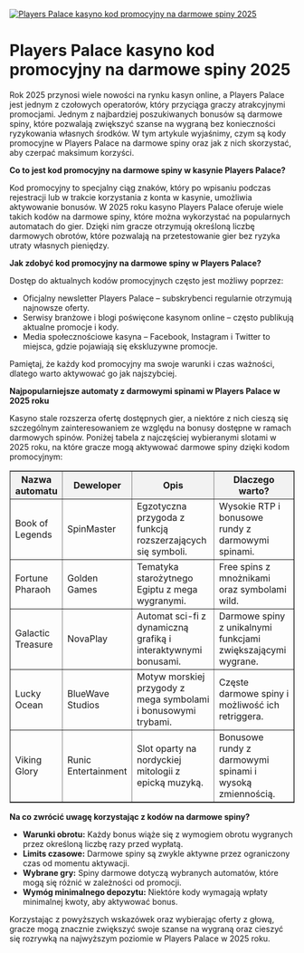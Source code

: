 [![Players Palace kasyno kod promocyjny na darmowe spiny 2025](https://123-caf.pages.dev/gitsignup.png)](https://vrmoo.ru/Bt82HjjY)

<h1>Players Palace kasyno kod promocyjny na darmowe spiny 2025</h1> <p>Rok 2025 przynosi wiele nowości na rynku kasyn online, a Players Palace jest jednym z czołowych operatorów, który przyciąga graczy atrakcyjnymi promocjami. Jednym z najbardziej poszukiwanych bonusów są darmowe spiny, które pozwalają zwiększyć szanse na wygraną bez konieczności ryzykowania własnych środków. W tym artykule wyjaśnimy, czym są kody promocyjne w Players Palace na darmowe spiny oraz jak z nich skorzystać, aby czerpać maksimum korzyści.</p> <p><strong>Co to jest kod promocyjny na darmowe spiny w kasynie Players Palace?</strong></p> <p>Kod promocyjny to specjalny ciąg znaków, który po wpisaniu podczas rejestracji lub w trakcie korzystania z konta w kasynie, umożliwia aktywowanie bonusów. W 2025 roku kasyno Players Palace oferuje wiele takich kodów na darmowe spiny, które można wykorzystać na popularnych automatach do gier. Dzięki nim gracze otrzymują określoną liczbę darmowych obrotów, które pozwalają na przetestowanie gier bez ryzyka utraty własnych pieniędzy.</p> <p><strong>Jak zdobyć kod promocyjny na darmowe spiny w Players Palace?</strong></p> <p>Dostęp do aktualnych kodów promocyjnych często jest możliwy poprzez:</p> <ul>   <li>Oficjalny newsletter Players Palace – subskrybenci regularnie otrzymują najnowsze oferty.</li>   <li>Serwisy branżowe i blogi poświęcone kasynom online – często publikują aktualne promocje i kody.</li>   <li>Media społecznościowe kasyna – Facebook, Instagram i Twitter to miejsca, gdzie pojawiają się ekskluzywne promocje.</li> </ul> <p>Pamiętaj, że każdy kod promocyjny ma swoje warunki i czas ważności, dlatego warto aktywować go jak najszybciej.</p> <p><strong>Najpopularniejsze automaty z darmowymi spinami w Players Palace w 2025 roku</strong></p> <p>Kasyno stale rozszerza ofertę dostępnych gier, a niektóre z nich cieszą się szczególnym zainteresowaniem ze względu na bonusy dostępne w ramach darmowych spinów. Poniżej tabela z najczęściej wybieranymi slotami w 2025 roku, na które gracze mogą aktywować darmowe spiny dzięki kodom promocyjnym:</p> <table border="1" cellpadding="8" cellspacing="0" style="border-collapse: collapse; width: 100%; max-width: 600px;">   <thead>     <tr style="background-color: #f2f2f2;">       <th>Nazwa automatu</th>       <th>Deweloper</th>       <th>Opis</th>       <th>Dlaczego warto?</th>     </tr>   </thead>   <tbody>     <tr>       <td>Book of Legends</td>       <td>SpinMaster</td>       <td>Egzotyczna przygoda z funkcją rozszerzających się symboli.</td>       <td>Wysokie RTP i bonusowe rundy z darmowymi spinami.</td>     </tr>     <tr>       <td>Fortune Pharaoh</td>       <td>Golden Games</td>       <td>Tematyka starożytnego Egiptu z mega wygranymi.</td>       <td>Free spins z mnożnikami oraz symbolami wild.</td>     </tr>     <tr>       <td>Galactic Treasure</td>       <td>NovaPlay</td>       <td>Automat sci-fi z dynamiczną grafiką i interaktywnymi bonusami.</td>       <td>Darmowe spiny z unikalnymi funkcjami zwiększającymi wygrane.</td>     </tr>     <tr>       <td>Lucky Ocean</td>       <td>BlueWave Studios</td>       <td>Motyw morskiej przygody z mega symbolami i bonusowymi trybami.</td>       <td>Częste darmowe spiny i możliwość ich retriggera.</td>     </tr>     <tr>       <td>Viking Glory</td>       <td>Runic Entertainment</td>       <td>Slot oparty na nordyckiej mitologii z epicką muzyką.</td>       <td>Bonusowe rundy z darmowymi spinami i wysoką zmiennością.</td>     </tr>   </tbody> </table> <p><strong>Na co zwrócić uwagę korzystając z kodów na darmowe spiny?</strong></p> <ul>   <li><strong>Warunki obrotu:</strong> Każdy bonus wiąże się z wymogiem obrotu wygranych przez określoną liczbę razy przed wypłatą.</li>   <li><strong>Limits czasowe:</strong> Darmowe spiny są zwykle aktywne przez ograniczony czas od momentu aktywacji.</li>   <li><strong>Wybrane gry:</strong> Spiny darmowe dotyczą wybranych automatów, które mogą się różnić w zależności od promocji.</li>   <li><strong>Wymóg minimalnego depozytu:</strong> Niektóre kody wymagają wpłaty minimalnej kwoty, aby aktywować bonus.</li> </ul> <p>Korzystając z powyższych wskazówek oraz wybierając oferty z głową, gracze mogą znacznie zwiększyć swoje szanse na wygraną oraz cieszyć się rozrywką na najwyższym poziomie w Players Palace w 2025 roku.</p>